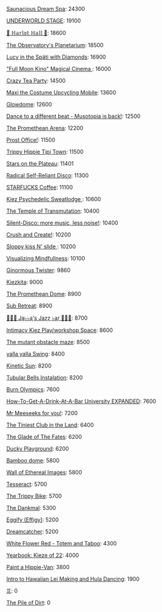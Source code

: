 [Saunacious Dream Spa](https://kiezburn.dreams.wtf/kiez-burn-2022/625156b9bff459002d4b0801): 24300

[UNDERWORLD STAGE](https://kiezburn.dreams.wtf/kiez-burn-2022/624b3b15bff459002d47560e): 19100

[🍑 ℍ𝕒𝕣𝕝𝕠𝕥 ℍ𝕒𝕝𝕝 🍑](https://kiezburn.dreams.wtf/kiez-burn-2022/625062fcbff459002d4a2279): 18600

[The Observatory's Planetarium](https://kiezburn.dreams.wtf/kiez-burn-2022/6251457dbff459002d4add81): 18500

[Lucy in the Späti with Diamonds](https://kiezburn.dreams.wtf/kiez-burn-2022/62417185bff459002d4579a3): 16900

[ "Full Moon Kino" Magical Cinema ](https://kiezburn.dreams.wtf/kiez-burn-2022/62502e40bff459002d49db0d): 16000

[Crazy Tea Party](https://kiezburn.dreams.wtf/kiez-burn-2022/624f3ec9bff459002d495da3): 14500

[Maxi the Costume Upcycling Mobile](https://kiezburn.dreams.wtf/kiez-burn-2022/625303b9bff459002d4e9647): 13600

[Glowdome](https://kiezburn.dreams.wtf/kiez-burn-2022/6253221dbff459002d4f33b8): 12600

[Dance to a different beat - Musotopia is back!](https://kiezburn.dreams.wtf/kiez-burn-2022/6252a290bff459002d4cf22c): 12500

[The Promethean Arena](https://kiezburn.dreams.wtf/kiez-burn-2022/62517552bff459002d4b2f4c): 12200

[Prost Office!](https://kiezburn.dreams.wtf/kiez-burn-2022/62506c97bff459002d4a291c): 11500

[Trippy Hippie Tipi Town](https://kiezburn.dreams.wtf/kiez-burn-2022/6250a340bff459002d4a86d2): 11500

[Stars on the Plateau](https://kiezburn.dreams.wtf/kiez-burn-2022/62505020bff459002d4a0115): 11401

[Radical Self-Reliant Disco](https://kiezburn.dreams.wtf/kiez-burn-2022/624c0e65bff459002d47ad27): 11300

[STARFUCKS Coffee](https://kiezburn.dreams.wtf/kiez-burn-2022/62525edebff459002d4c88e4): 11100

[Kiez Psychedelic Sweatlodge ](https://kiezburn.dreams.wtf/kiez-burn-2022/6252c733bff459002d4d4e0a): 10600

[The Temple of Transmutation](https://kiezburn.dreams.wtf/kiez-burn-2022/62499a8dbff459002d46e87a): 10400

[Silent-Disco: more music, less noise!](https://kiezburn.dreams.wtf/kiez-burn-2022/624f3aaabff459002d4950e4): 10400

[Crush and Create!](https://kiezburn.dreams.wtf/kiez-burn-2022/624f063abff459002d48ca8c): 10200

[Sloppy kiss N' slide ](https://kiezburn.dreams.wtf/kiez-burn-2022/62534fedbff459002d51406f): 10200

[Visualizing Mindfullness](https://kiezburn.dreams.wtf/kiez-burn-2022/625303cabff459002d4e980e): 10100

[Ginormous Twister](https://kiezburn.dreams.wtf/kiez-burn-2022/6251dd67bff459002d4c2197): 9860

[Kiezkita](https://kiezburn.dreams.wtf/kiez-burn-2022/625352d6bff459002d516cab): 9000

[The Promethean Dome](https://kiezburn.dreams.wtf/kiez-burn-2022/6250072fbff459002d49b341): 8900

[Sub Retreat](https://kiezburn.dreams.wtf/kiez-burn-2022/62533d5abff459002d500916): 8900

[🎹🎹🎹 Ją♭♭ᶏ's Jaɀɀ ♭ᶏr 🎹🎹🎹](https://kiezburn.dreams.wtf/kiez-burn-2022/625e8179bff459002d5eee75): 8700

[Intimacy Kiez Play/workshop Space](https://kiezburn.dreams.wtf/kiez-burn-2022/62507577bff459002d4a4266): 8600

[The mutant obstacle maze](https://kiezburn.dreams.wtf/kiez-burn-2022/623c3e06bff459002d44bed2): 8500

[yalla yalla Swing](https://kiezburn.dreams.wtf/kiez-burn-2022/6252f5d9bff459002d4e38f1): 8400

[Kinetic Sun](https://kiezburn.dreams.wtf/kiez-burn-2022/6252cb83bff459002d4d6b15): 8200

[Tubular Bells Instalation](https://kiezburn.dreams.wtf/kiez-burn-2022/624db933bff459002d4824be): 8200

[Burn Olympics](https://kiezburn.dreams.wtf/kiez-burn-2022/62389918bff459002d43f4a2): 7600

[How-To-Get-A-Drink-At-A-Bar University EXPANDED](https://kiezburn.dreams.wtf/kiez-burn-2022/624ea014bff459002d486b47): 7600

[Mr Meeseeks for you!](https://kiezburn.dreams.wtf/kiez-burn-2022/62589728bff459002d590988): 7200

[The Tiniest Club in the Land](https://kiezburn.dreams.wtf/kiez-burn-2022/624c1864bff459002d47b77b): 6400

[The Glade of The Fates](https://kiezburn.dreams.wtf/kiez-burn-2022/62514be0bff459002d4aff19): 6200

[Ducky Playground](https://kiezburn.dreams.wtf/kiez-burn-2022/62534b08bff459002d510123): 6200

[Bamboo dome](https://kiezburn.dreams.wtf/kiez-burn-2022/62442c02bff459002d461275): 5800

[Wall of Ethereal Images](https://kiezburn.dreams.wtf/kiez-burn-2022/624f316fbff459002d494699): 5800

[Tesseract](https://kiezburn.dreams.wtf/kiez-burn-2022/624ca260bff459002d47e5c8): 5700

[The Trippy Bike](https://kiezburn.dreams.wtf/kiez-burn-2022/622b5c82d875f9002daf63c2): 5700

[The Dankmal](https://kiezburn.dreams.wtf/kiez-burn-2022/6252a27abff459002d4cf141): 5300

[Eggify (Effigy)](https://kiezburn.dreams.wtf/kiez-burn-2022/62528776bff459002d4ca260): 5200

[Dreamcatcher](https://kiezburn.dreams.wtf/kiez-burn-2022/62532a41bff459002d4f5d2d): 5200

[White Flower Red - Totem and Taboo](https://kiezburn.dreams.wtf/kiez-burn-2022/624ee124bff459002d48a1c1): 4300

[Yearbook: Kieze of 22](https://kiezburn.dreams.wtf/kiez-burn-2022/625342a3bff459002d507320): 4000

[Paint a Hippie-Van](https://kiezburn.dreams.wtf/kiez-burn-2022/624e8e65bff459002d485e8a): 3800

[Intro to Hawaiian Lei Making and Hula Dancing](https://kiezburn.dreams.wtf/kiez-burn-2022/62533e56bff459002d5028f4): 1900

[♊︎](https://kiezburn.dreams.wtf/kiez-burn-2022/62525228bff459002d4c81cc): 0

[The Pile of Dirt](https://kiezburn.dreams.wtf/kiez-burn-2022/6234dd4fbff459002d42c5d9): 0

